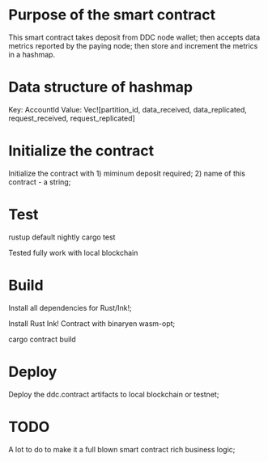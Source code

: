 # Purpose of the smart contract

This smart contract takes deposit from DDC node wallet; then accepts data metrics reported by the paying node; then store and increment the metrics in a hashmap.

# Data structure of hashmap

Key: AccountId
Value: Vec![partition_id, data_received, data_replicated, request_received, request_replicated]

# Initialize the contract

Initialize the contract with 1) miminum deposit required; 2) name of this contract - a string;

# Test

rustup default nightly
cargo test

Tested fully work with local blockchain

# Build

Install all dependencies for Rust/Ink!;

Install Rust Ink! Contract with binaryen wasm-opt;

cargo contract build

# Deploy 

Deploy the ddc.contract artifacts to local blockchain or testnet;

# TODO

A lot to do to make it a full blown smart contract rich business logic;